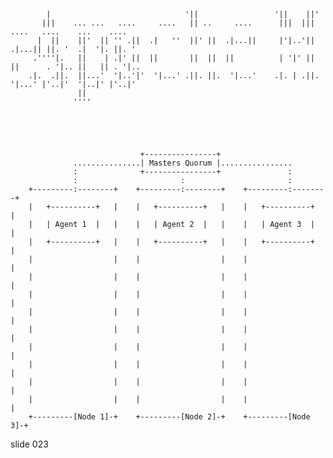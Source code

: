             |                              '||                 '||    ||'
           |||    ... ...   ....     ....   || ..     ....      |||  |||    ....   ....    ...    ....
          |  ||    ||'  || '' .||  .|   ''  ||' ||  .|...||     |'|..'||  .|...|| ||. '  .|  '|. ||. '
         .''''|.   ||    | .|' ||  ||       ||  ||  ||          | '|' ||  ||      . '|.. ||   || . '|..
        .|.  .||.  ||...'  '|..'|'  '|...' .||. ||.  '|...'    .|. | .||.  '|...' |'..|'  '|..|' |'..|'
                   ||
                  ''''





                                 +----------------+
                  ...............| Masters Quorum |................
                  :              +----------------+               :
                  :                       :                       :
        +---------:--------+    +---------:--------+    +---------:--------+
        |   +----------+   |    |   +----------+   |    |   +----------+   |
        |   | Agent 1  |   |    |   | Agent 2  |   |    |   | Agent 3  |   |
        |   +----------+   |    |   +----------+   |    |   +----------+   |
        |                  |    |                  |    |                  |
        |                  |    |                  |    |                  |
        |                  |    |                  |    |                  |
        |                  |    |                  |    |                  |
        |                  |    |                  |    |                  |
        |                  |    |                  |    |                  |
        |                  |    |                  |    |                  |
        |                  |    |                  |    |                  |
        |                  |    |                  |    |                  |
        +---------[Node 1]-+    +---------[Node 2]-+    +---------[Node 3]-+
















































































slide 023
